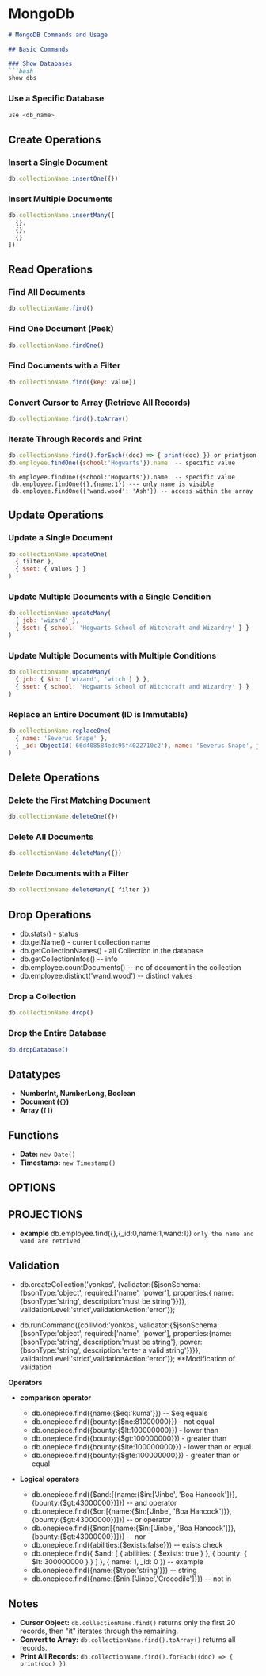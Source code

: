 # MongoDb

```markdown
# MongoDB Commands and Usage

## Basic Commands

### Show Databases
```bash
show dbs
```

### Use a Specific Database
```bash
use <db_name>
```

## Create Operations

### Insert a Single Document
```javascript
db.collectionName.insertOne({})
```

### Insert Multiple Documents
```javascript
db.collectionName.insertMany([
  {},
  {},
  {}
])
```

## Read Operations

### Find All Documents
```javascript
db.collectionName.find()
```

### Find One Document (Peek)
```javascript
db.collectionName.findOne()
```

### Find Documents with a Filter
```javascript
db.collectionName.find({key: value})
```

### Convert Cursor to Array (Retrieve All Records)
```javascript
db.collectionName.find().toArray()
```

### Iterate Through Records and Print
```javascript
db.collectionName.find().forEach((doc) => { print(doc) }) or printjson -- same output
db.employee.findOne({school:'Hogwarts'}).name  -- specific value
```

```
db.employee.findOne({school:'Hogwarts'}).name  -- specific value
 db.employee.findOne({},{name:1}) --- only name is visible
 db.employee.findOne({'wand.wood': 'Ash'}) -- access within the array
```

## Update Operations

### Update a Single Document
```javascript
db.collectionName.updateOne(
  { filter },
  { $set: { values } }
)
```

### Update Multiple Documents with a Single Condition
```javascript
db.collectionName.updateMany(
  { job: 'wizard' },
  { $set: { school: 'Hogwarts School of Witchcraft and Wizardry' } }
)
```

### Update Multiple Documents with Multiple Conditions
```javascript
db.collectionName.updateMany(
  { job: { $in: ['wizard', 'witch'] } },
  { $set: { school: 'Hogwarts School of Witchcraft and Wizardry' } }
)
```

### Replace an Entire Document (ID is Immutable)
```javascript
db.collectionName.replaceOne(
  { name: 'Severus Snape' },
  { _id: ObjectId('66d408584edc95f4022710c2'), name: 'Severus Snape', job: 'wizard', mastery: 'Potions' }
)
```

## Delete Operations

### Delete the First Matching Document
```javascript
db.collectionName.deleteOne({})
```

### Delete All Documents
```javascript
db.collectionName.deleteMany({})
```

### Delete Documents with a Filter
```javascript
db.collectionName.deleteMany({ filter })
```

## Drop Operations
-  db.stats() - status
-  db.getName() - current collection name
-  db.getCollectionNames() - all Collection in the database
-  db.getCollectionInfos() -- info
-  db.employee.countDocuments() -- no of document in the collection
-  db.employee.distinct('wand.wood') -- distinct values

### Drop a Collection
```javascript
db.collectionName.drop()
```

### Drop the Entire Database
```bash
db.dropDatabase()
```

## Datatypes

- **NumberInt, NumberLong, Boolean**
- **Document (`{}`)**
- **Array (`[]`)**

## Functions

- **Date:** `new Date()`
- **Timestamp:** `new Timestamp()`

## OPTIONS

## PROJECTIONS
- **example**  db.employee.find({},{_id:0,name:1,wand:1}) `only the name and wand are retrived`

## Validation
- db.createCollection('yonkos', {validator:{$jsonSchema:{bsonType:'object', required:['name', 'power'], properties:{ name:{bsonType:'string', description:'must be string'}}}}, validationLevel:'strict',validationAction:'error'});

- db.runCommand({collMod:'yonkos', validator:{$jsonSchema:{bsonType:'object', required:['name', 'power'], properties:{name:{bsonType:'string', description:'must be string'}, power:{bsonType:'string', description:'enter a valid string'}}}}, validationLevel:'strict',validationAction:'error'}); **Modification of validation  

**Operators**
- **comparison operator**
   -  db.onepiece.find({name:{$eq:'kuma'}}) -- $eq equals
   -  db.onepiece.find({bounty:{$ne:81000000}}) - not equal
   -  db.onepiece.find({bounty:{$lt:100000000}}) - lower than
   -  db.onepiece.find({bounty:{$gt:100000000}}) - greater than
   -  db.onepiece.find({bounty:{$lte:100000000}}) - lower than or equal
   -  db.onepiece.find({bounty:{$gte:100000000}}) - greater than or equal
   

- **Logical operators**
   -  db.onepiece.find({$and:[{name:{$in:['Jinbe', 'Boa Hancock']}}, {bounty:{$gt:43000000}}]})  -- and operator
   -  db.onepiece.find({$or:[{name:{$in:['Jinbe', 'Boa Hancock']}}, {bounty:{$gt:43000000}}]})  -- or operator
   -   db.onepiece.find({$nor:[{name:{$in:['Jinbe', 'Boa Hancock']}}, {bounty:{$gt:43000000}}]}) -- nor
   -   db.onepiece.find({abilities:{$exists:false}})  -- exists check
   -   db.onepiece.find({ $and: [ { abilities: { $exists: true } }, { bounty: { $lt: 300000000 } } ] }, { name: 1, _id: 0 }) -- example
   -   db.onepiece.find({name:{$type:'string'}}) -- string
   -   db.onepiece.find({name:{$nin:['Jinbe','Crocodile']}}) -- not in
## Notes

- **Cursor Object:** `db.collectionName.find()` returns only the first 20 records, then "it" iterates through the remaining.
- **Convert to Array:** `db.collectionName.find().toArray()` returns all records.
- **Print All Records:** `db.collectionName.find().forEach((doc) => { print(doc) })`
```


